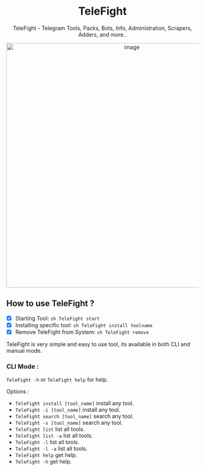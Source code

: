 <div align="center">

# TeleFight
TeleFight - Telegram Tools, Packs, Bots, Info, Administration, Scrapers, Adders, and more..
  
<img width="642" alt="image" src="https://user-images.githubusercontent.com/51442719/163094401-83d938c3-96a6-4e65-ac76-cdaa9b634c75.png">

</div>

  ## How to use TeleFight ?
-  [x] Starting Tool: `sh TeleFight start`
-  [x] Installing specific tool: `sh TeleFight install toolname`
-  [x] Remove TeleFight from System: `sh TeleFight remove`

TeleFight is very simple and easy to use tool, its available in both CLI and manual mode.

### CLI Mode :
`TeleFight -h` or `TeleFight help` for help.

Options :
- `TeleFight install [tool_name]` install any tool.
- `TeleFight -i [tool_name]` install any tool.
- `TeleFight search [tool_name]` search any tool.
- `TeleFight -s [tool_name]` search any tool.
- `TeleFight list` list all tools.
- `TeleFight list -a` list all tools.
- `TeleFight -l` list all tools.
- `TeleFight -l -a` list all tools.
- `TeleFight help` get help.
- `TeleFight -h` get help.
